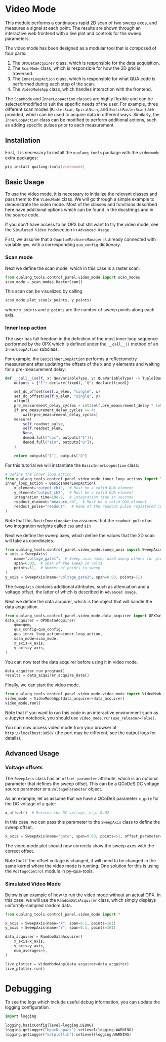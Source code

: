 # Video Mode

This module performs a continuous rapid 2D scan of two sweep axes, and measures a signal at each point. The results are shown through an interactive web frontend with a live plot and controls for the sweep parameters.

The video mode has been designed as a modular tool that is composed of four parts:

1. The `OPXDataAcquirer` class, which is responsible for the data acquisition.
2. The `ScanMode` class, which is responsible for how the 2D grid is traversed.
3. The `InnerLoopAction` class, which is responsible for what QUA code is performed during each step of the scan.
4. The `VideoModeApp` class, which handles interaction with the frontend.

The `ScanMode` and `InnerLoopAction` classes are highly flexible and can be selected/modified to suit the specific needs of the user. For example, three different scan modes (`RasterScan`, `SpiralScan`, and `SwitchRasterScan`) are provided, which can be used to acquire data in different ways. Similarly, the `InnerLoopAction` class can be modified to perform additional actions, such as adding specific pulses prior to each measurement.

## Installation

First, it is necessary to install the `qualang_tools` package with the `videomode` extra packages:

```bash
pip install qualang-tools[videomode]
```

## Basic Usage
To use the video mode, it is necessary to initialize the relevant classes and pass them to the `VideoMode` class. 
We will go through a simple example to demonstrate the video mode. Most of the classes and functions described here have additional options which can be found in the docstrings and in the source code.

If you don't have access to an OPX but still want to try the video mode, see the `Simulated Video Mode`section in `Advanced Usage`

First, we assume that a `QuantumMachinesManager` is already connected with variable `qmm`, with a corresponding `qua_config` dictionary.


### Scan mode

Next we define the scan mode, which in this case is a raster scan.
```python
from qualang_tools.control_panel.video_mode import scan_modes
scan_mode = scan_modes.RasterScan()
```

This scan can be visualized by calling
```python
scan_mode.plot_scan(x_points, y_points)
```
where `x_points` and `y_points` are the number of sweep points along each axis.

### Inner loop action

The user has full freedom in the definition of the most inner loop sequence performed by the OPX which is defined under the `__call__()` method of an `InnerLoopAction` subclass.

For example, the `BasicInnerLoopAction` performs a reflectometry measurement after updating the offsets of the x and y elements and waiting for a pre-measurement delay:

```python
def __call__(self, x: QuaVariableType, y: QuaVariableType) -> Tuple[QuaVariableType, QuaVariableType]:
    outputs = {"I": declare(fixed), "Q": declare(fixed)}

    set_dc_offset(self.x_elem, "single", x)
    set_dc_offset(self.y_elem, "single", y)
    align()
    pre_measurement_delay_cycles = int(self.pre_measurement_delay * 1e9 // 4)
    if pre_measurement_delay_cycles >= 4:
        wait(pre_measurement_delay_cycles)
    measure(
        self.readout_pulse,
        self.readout_elem,
        None,
        demod.full("cos", outputs["I"]),
        demod.full("sin", outputs["Q"]),
    )

    return outputs["I"], outputs["Q"]
```

For this tutorial we will instantiate the `BasicInnerLoopAction` class:

```python
# Define the inner loop action
from qualang_tools.control_panel.video_mode.inner_loop_actions import InnerLoopAction
inner_loop_action = BasicInnerLoopAction(
    x_element="output_ch1",  # Must be a valid QUA element
    y_element="output_ch2",  # Must be a valid QUA element
    integration_time=10e-6,  # Integration time in seconds
    readout_element="measure_ch",  # Must be a valid QUA element
    readout_pulse="readout",  # Name of the readout pulse registered in the readout_element
)
```



Note that this `BasicInnerLoopAction` assumes that the `readout_pulse` has two integration weights called `cos` and `sin`

Next we define the sweep axes, which define the values that the 2D scan will take as coordinates.

```python
from qualang_tools.control_panel.video_mode.sweep_axis import SweepAxis
x_axis = SweepAxis(
    name="voltage_gate1",  # Sweep axis name, used among others for plotting
    span=0.03,  # Span of the sweep in volts
    points=51,  # Number of points to sweep
)
y_axis = SweepAxis(name="voltage_gate2", span=0.03, points=51)
```
The `SweepAxis` contains additional attributes, such as attenuation and a voltage offset, the latter of which is described in `Advanced Usage`.

Next we define the data acquirer, which is the object that will handle the data acquisition.
```python
from qualang_tools.control_panel.video_mode.data_acquirer import OPXDataAcquirer
data_acquirer = OPXDataAcquirer(
    qmm=qmm,
    qua_config=qua_config,
    qua_inner_loop_action=inner_loop_action,
    scan_mode=scan_mode,
    x_axis=x_axis,
    y_axis=y_axis,
)
```

You can now test the data acquirer before using it in video mode.
```python
data_acquirer.run_program()
results = data_acquirer.acquire_data()
```

Finally, we can start the video mode.
```python
from qualang_tools.control_panel.video_mode.video_mode import VideoModeApp
video_mode = VideoModeApp(data_acquirer=data_acquirer)
video_mode.run()
```

Note that if you want to run this code in an interactive environment such as a Jupyter notebook, you should use `video_mode.run(use_reloader=False)`.

You can now access video mode from your browser at `http://localhost:8050/` (the port may be different, see the output logs for details).


## Advanced Usage
### Voltage offsets

The `SweepAxis` class has an `offset_parameter` attribute, which is an optional parameter that defines the sweep offset. This can be a QCoDeS DC voltage source parameter or a `VoltageParameter` object.

As an example, let us assume that we have a QCoDeS parameter `x_gate` for the DC voltage of a gate:

```python
x_offset()  # Returns the DC voltage, e.g. 0.62
```

In this case, we can pass this parameter to the `SweepAxis` class to define the sweep offset.
```python
x_axis = SweepAxis(name="gate", span=0.03, points=51, offset_parameter=x_offset)
```
The video mode plot should now correctly show the sweep axes with the correct offset.

Note that if the offset voltage is changed, it will need to be changed in the same kernel where the video mode is running. One solution for this is using the `VoltageControl` module in py-qua-tools.


### Simulated Video Mode
Below is an example of how to run the video mode without an actual OPX.
In this case, we will use the `RandomDataAcquirer` class, which simply displays uniformly-sampled random data.
```python
from qualang_tools.control_panel.video_mode import *

x_axis = SweepAxis(name="X", span=0.1, points=101)
y_axis = SweepAxis(name="Y", span=0.1, points=101)

data_acquirer = RandomDataAcquirer(
    x_axis=x_axis,
    y_axis=y_axis,
    num_averages=5,
)

live_plotter = VideoModeApp(data_acquirer=data_acquirer)
live_plotter.run()
```

# Debugging

To see the logs which include useful debug information, you can update the logging configuration.

```python
import logging

logging.basicConfig(level=logging.DEBUG)
logging.getLogger("hpack.hpack").setLevel(logging.WARNING)
logging.getLogger("matplotlib").setLevel(logging.WARNING)
```